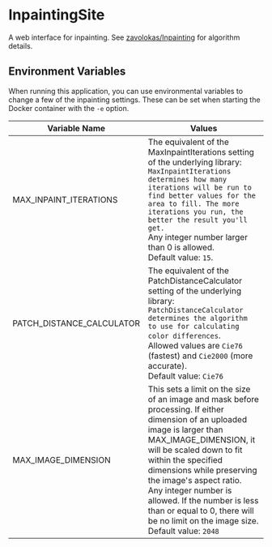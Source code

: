 # InpaintingSite

A web interface for inpainting. See [zavolokas/Inpainting](https://github.com/zavolokas/Inpainting/blob/master/README.md) for algorithm details.

## Environment Variables

When running this application, you can use environmental variables to change a few of the inpainting settings. These can be set when starting the Docker container with the `-e` option.

| Variable Name | Values |
| ------------- | ------ |
| MAX_INPAINT_ITERATIONS | The equivalent of the MaxInpaintIterations setting of the underlying library: `MaxInpaintIterations determines how many iterations will be run to find better values for the area to fill. The more iterations you run, the better the result you'll get.`<br />Any integer number larger than 0 is allowed.<br />Default value: `15`. |
| PATCH_DISTANCE_CALCULATOR | The equivalent of the PatchDistanceCalculator setting of the underlying library: `PatchDistanceCalculator determines the algorithm to use for calculating color differences`.<br />Allowed values are `Cie76` (fastest) and `Cie2000` (more accurate).<br/>Default value: `Cie76`|
| MAX_IMAGE_DIMENSION | This sets a limit on the size of an image and mask before processing. If either dimension of an uploaded image is larger than MAX_IMAGE_DIMENSION, it will be scaled down to fit within the specified dimensions while preserving the image's aspect ratio.<br />Any integer number is allowed. If the number is less than or equal to 0, there will be no limit on the image size.<br />Default value: `2048` |
